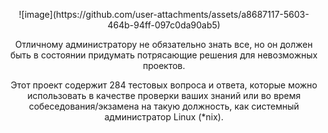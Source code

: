 
<p align="center">
![image](https://github.com/user-attachments/assets/a8687117-5603-464b-94ff-097c0da90ab5)
</p>

<p align="center">
Отличному администратору не обязательно знать все, но он должен быть в состоянии придумать потрясающие решения для невозможных проектов.
</p>

<p align="center">
Этот проект содержит 284 тестовых вопроса и ответа, которые можно использовать в качестве проверки ваших знаний или во время собеседования/экзамена на такую ​​должность, как системный администратор Linux (*nix).
</p>
